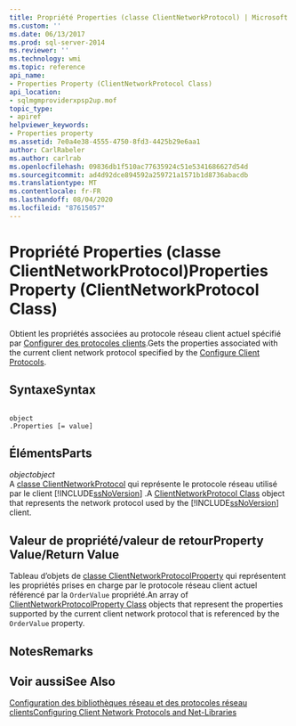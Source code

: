 ```yaml
---
title: Propriété Properties (classe ClientNetworkProtocol) | Microsoft Docs
ms.custom: ''
ms.date: 06/13/2017
ms.prod: sql-server-2014
ms.reviewer: ''
ms.technology: wmi
ms.topic: reference
api_name:
- Properties Property (ClientNetworkProtocol Class)
api_location:
- sqlmgmproviderxpsp2up.mof
topic_type:
- apiref
helpviewer_keywords:
- Properties property
ms.assetid: 7e0a4e38-4555-4750-8fd3-4425b29e6aa1
author: CarlRabeler
ms.author: carlrab
ms.openlocfilehash: 09836db1f510ac77635924c51e5341686627d54d
ms.sourcegitcommit: ad4d92dce894592a259721a1571b1d8736abacdb
ms.translationtype: MT
ms.contentlocale: fr-FR
ms.lasthandoff: 08/04/2020
ms.locfileid: "87615057"
---
```

# <a name="properties-property-clientnetworkprotocol-class"></a><span data-ttu-id="f6932-102">Propriété Properties (classe ClientNetworkProtocol)</span><span class="sxs-lookup"><span data-stu-id="f6932-102">Properties Property (ClientNetworkProtocol Class)</span></span>
  <span data-ttu-id="f6932-103">Obtient les propriétés associées au protocole réseau client actuel spécifié par [Configurer des protocoles clients](https://technet.microsoft.com/library/ms181035.aspx).</span><span class="sxs-lookup"><span data-stu-id="f6932-103">Gets the properties associated with the current client network protocol specified by the [Configure Client Protocols](https://technet.microsoft.com/library/ms181035.aspx).</span></span>  
  
## <a name="syntax"></a><span data-ttu-id="f6932-104">Syntaxe</span><span class="sxs-lookup"><span data-stu-id="f6932-104">Syntax</span></span>  
  
```  
  
object  
.Properties [= value]  
```  
  
## <a name="parts"></a><span data-ttu-id="f6932-105">Éléments</span><span class="sxs-lookup"><span data-stu-id="f6932-105">Parts</span></span>  
 <span data-ttu-id="f6932-106">*object*</span><span class="sxs-lookup"><span data-stu-id="f6932-106">*object*</span></span>  
 <span data-ttu-id="f6932-107">A [classe ClientNetworkProtocol](clientnetworkprotocol-class.md) qui représente le protocole réseau utilisé par le client [!INCLUDE[ssNoVersion](../../../includes/ssnoversion-md.md)] .</span><span class="sxs-lookup"><span data-stu-id="f6932-107">A [ClientNetworkProtocol Class](clientnetworkprotocol-class.md) object that represents the network protocol used by the [!INCLUDE[ssNoVersion](../../../includes/ssnoversion-md.md)] client.</span></span>  
  
## <a name="property-valuereturn-value"></a><span data-ttu-id="f6932-108">Valeur de propriété/valeur de retour</span><span class="sxs-lookup"><span data-stu-id="f6932-108">Property Value/Return Value</span></span>  
 <span data-ttu-id="f6932-109">Tableau d’objets de [classe ClientNetworkProtocolProperty](../clientnetworkprotocolproperty-class/clientnetworkprotocolproperty-class.md) qui représentent les propriétés prises en charge par le protocole réseau client actuel référencé par la `OrderValue` propriété.</span><span class="sxs-lookup"><span data-stu-id="f6932-109">An array of [ClientNetworkProtocolProperty Class](../clientnetworkprotocolproperty-class/clientnetworkprotocolproperty-class.md) objects that represent the properties supported by the current client network protocol that is referenced by the `OrderValue` property.</span></span>  
  
## <a name="remarks"></a><span data-ttu-id="f6932-110">Notes</span><span class="sxs-lookup"><span data-stu-id="f6932-110">Remarks</span></span>  
  
## <a name="see-also"></a><span data-ttu-id="f6932-111">Voir aussi</span><span class="sxs-lookup"><span data-stu-id="f6932-111">See Also</span></span>  
 [<span data-ttu-id="f6932-112">Configuration des bibliothèques réseau et des protocoles réseau clients</span><span class="sxs-lookup"><span data-stu-id="f6932-112">Configuring Client Network Protocols and Net-Libraries</span></span>](https://technet.microsoft.com/library/ms181035.aspx)  
  
  
